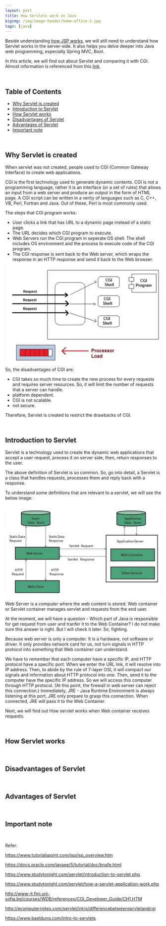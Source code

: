 ```yaml
---
layout: post
title: How Servlets work in Java
bigimg: /img/image-header/home-office-1.jpg
tags: [java]
---
```


Beside understanding [how JSP works](https://DucManhPhan.github.io/2019-01-25-How-jsp-works), we will still need to understand how Servlet works in the server-side. It also helps you delve deeper into Java web programming, especially Spring MVC, Boot.

In this article, we will find out about Servlet and comparing it with CGI. Almost information is referenced from this [link]().

<br>

## Table of Contents
- [Why Servlet is created](#why-servlet-is-created)
- [Introduction to Servlet](#introduction-to-servlet)
- [How Servlet works](#how-servlet-works)
- [Disadvantages of Servlet](#disadvantages-of-servlet)
- [Advantages of Servlet](#advantages-of-servlet)
- [Important note](#important-note)


<br>

## Why Servlet is created
When servlet was not created, people used to CGI (Common Gateway Interface) to create web applications.

CGI is the first technology used to generate dynamic contents. CGI is not a programming language, rather it is an interface (or a set of rules) that allows an input from a web server and produce an output in the form of HTML page. A CGI script can be written in a verity of languages such as C, C++, VB, Perl, Fortran and Java. Out of these, Perl is most commonly used.

The steps that CGI program works:
- User clicks a link that has URL to a dynamic page instead of a static page.
- The URL decides which CGI program to execute.
- Web Servers run the CGI program in seperate OS shell. The shell includes OS environment and the process to execute code of the CGI program.
- The CGI response is sent back to the Web server, which wraps the response in an HTTP response and send it back to the Web browser.

![How CGI works](../img/servlet-jsp/cgi-works.png)

So, the disadvantages of CGI are:
- CGI takes so much time to create the new process for every requests and requires server resources. So, it will limit the number of requests that a server can handle.
- platform dependent.
- CGI is not scalable.
- not secure.

Therefore, Servlet is created to restrict the drawbacks of CGI.

<br>

## Introduction to Servlet
Servlet is a technology used to create the dynamic web applications that accept a user request, process it on server side, then, return responses to the user.

The above definition of Servlet is so common. So, go into detail, a Servlet is a class that handles requests, processes them and reply back with a response.

To understand some definitions that are relevant to a servlet, we will see the below image:

![The structure of server in Java](../img/servlet-jsp/structure-webserver-client.png)

Web Server is a computer where the web content is stored. Web container or Servlet container manages servlet and requests from the end user.

At the moment, we will have a question - Which part of Java is responsible for get request from user and tranfer it to the Web Container? I do not make sure this answer is right. But I will check it later. So, fighting.

Because web server is only a computer. It is a hardware, not software or driver. It only provides network card for us, not turn signals in HTTP protocol into something that Web container can understand.

We have to remember that each computer have a specific IP, and HTTP protocol have a specific port. When we enter the URL link, it will resolve into IP address. Then, to abide by the rule of 7-layer OSI, it will compact our signals and information about HTTP protocol into one. Then, send it to the computer have the specific IP address. So we will access this computer through HTTP protocol. (At this point, the firewall in web server can reject this connection.) Immediately, JRE - Java Runtime Environment is always listening at this port, JRE only prepare to grasp this connection. When connected, JRE will pass it to the Web Container.

Next, we will find out How servlet works when Web container receives requests.

<br>

## How Servlet works




<br>

## Disadvantages of Servlet



<br>

## Advantages of Servlet



<br>

## Important note



<br>


Refer: 

https://www.tutorialspoint.com/jsp/jsp_overview.htm

https://docs.oracle.com/javaee/5/tutorial/doc/bnafe.html

https://www.studytonight.com/servlet/introduction-to-servlet.php

https://www.studytonight.com/servlet/how-a-servlet-application-work.php

http://www-it.fmi.uni-sofia.bg/courses/WDB/references/CGI_Developer_Guide/CH1.HTM

http://ecomputernotes.com/servlet/intro/differencebetweenservletandcgi

https://www.baeldung.com/intro-to-servlets

